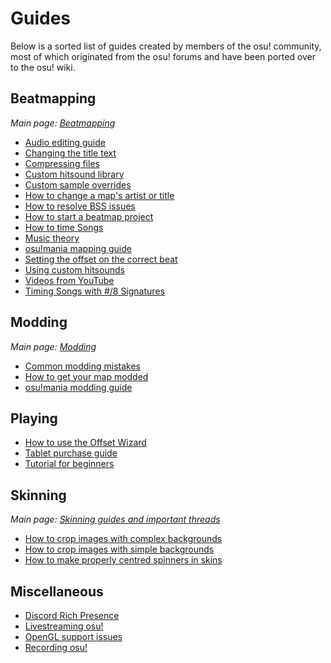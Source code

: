 # Guides

Below is a sorted list of guides created by members of the osu! community, most of which originated from the osu! forums and have been ported over to the osu! wiki.

## Beatmapping

*Main page: [Beatmapping](/wiki/Beatmapping)*

- [Audio editing guide](Audio_editing)
- [Changing the title text](/wiki/Beatmap/Title_text#changing-title-text)
- [Compressing files](Compressing_files)
- [Custom hitsound library](Custom_hitsound_library)
- [Custom sample overrides](Custom_sample_overrides)
- [How to change a map's artist or title](Changing_the_artist_or_title)
- [How to resolve BSS issues](BSS_issues)
- [How to start a beatmap project](Starting_a_beatmap_project)
- [How to time Songs](How_to_time_songs)
- [Music theory](/wiki/Music_theory)
- [osu!mania mapping guide](osu!mania_mapping_guide)
- [Setting the offset on the correct beat](Setting_the_offset_on_the_correct_beat)
- [Using custom hitsounds](Using_custom_hitsounds)
- [Videos from YouTube](Videos_from_YouTube)
- [Timing Songs with #/8 Signatures](Timing_songs_with_8-signatures)

## Modding

*Main page: [Modding](/wiki/Modding)*

- [Common modding mistakes](Common_modding_mistakes)
- [How to get your map modded](Getting_your_map_modded)
- [osu!mania modding guide](osu!mania_modding_guide)

## Playing

- [How to use the Offset Wizard](How_to_use_the_Offset_Wizard)
- [Tablet purchase guide](Tablet_purchase)
- [Tutorial for beginners](Beginner's_tutorial)

## Skinning

*Main page: [Skinning guides and important threads](/wiki/Skinning/Guides_and_important_threads)*

- [How to crop images with complex backgrounds](Cropping_with_complex_backgrounds)
- [How to crop images with simple backgrounds](Cropping_with_simple_backgrounds)
- [How to make properly centred spinners in skins](Making_properly_centred_spinners)

## Miscellaneous

- [Discord Rich Presence](Discord_Rich_Presence)
- [Livestreaming osu!](Livestreaming_osu!)
- [OpenGL support issues](OpenGL_support_issues)
- [Recording osu!](Recording_osu!)
